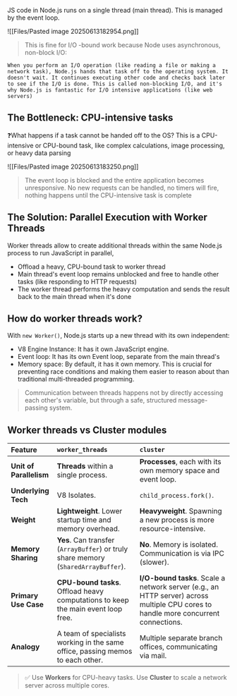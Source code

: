 JS code in Node.js  runs on a single thread (main thread). This is managed by the event loop.

![[Files/Pasted image 20250613182954.png]]

> This is fine for I/O -bound work because Node uses asynchronous, non-block I/O:
```
When you perform an I/O operation (like reading a file or making a network task), Node.js hands that task off to the operating system. It doesn't wait. It continues executing other code and checks back later to see if the I/O is done. This is called non-blocking I/O, and it's why Node.js is fantastic for I/O intensive applications (like web servers)
```

## The Bottleneck: CPU-intensive tasks
❓What happens if a task cannot be handed off to the OS? This is a CPU-intensive or CPU-bound task, like complex calculations, image processing, or heavy data parsing

![[Files/Pasted image 20250613183250.png]]

> The event loop is blocked and the entire application becomes unresponsive. No new requests can be handled, no timers will fire, nothing happens until the CPU-intensive task is complete 

## The Solution: Parallel Execution with Worker Threads

Worker threads allow to create additional threads within the same Node.js process to run JavaScript in parallel, 
- Offload a heavy, CPU-bound task to worker thread
- Main thread's event loop remains unblocked and free to handle other tasks (like responding to HTTP requests)
- The worker thread performs the heavy computation and sends the result back to the main thread when it's done

## How do worker threads work?
With `new Worker()`, Node.js starts up a new thread with its own independent:
- V8 Engine Instance: It has it own JavaScript engine.
- Event loop: It has its own Event loop, separate from the main thread's
- Memory space: By default, it has it own memory. This is crucial for preventing race conditions and making them easier to reason about than traditional multi-threaded programming. 

> Communication between threads happens not by directly accessing each other's variable, but through a safe, structured message-passing system.

## Worker threads vs Cluster modules

| Feature | `worker_threads` | `cluster` |
| :--- | :--- | :--- |
| **Unit of Parallelism** | **Threads** within a single process. | **Processes**, each with its own memory space and event loop. |
| **Underlying Tech** | V8 Isolates. | `child_process.fork()`. |
| **Weight** | **Lightweight**. Lower startup time and memory overhead. | **Heavyweight**. Spawning a new process is more resource-intensive. |
| **Memory Sharing** | **Yes**. Can transfer (`ArrayBuffer`) or truly share memory (`SharedArrayBuffer`). | **No**. Memory is isolated. Communication is via IPC (slower). |
| **Primary Use Case** | **CPU-bound tasks**. Offload heavy computations to keep the main event loop free. | **I/O-bound tasks**. Scale a network server (e.g., an HTTP server) across multiple CPU cores to handle more concurrent connections. |
| **Analogy** | A team of specialists working in the same office, passing memos to each other. | Multiple separate branch offices, communicating via mail. |
> ✅ Use **Workers** for CPU-heavy tasks. Use **Cluster** to scale a network server across multiple cores.

